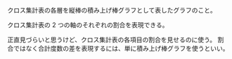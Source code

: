 クロス集計表の各層を縦棒の積み上げ棒グラフとして表したグラフのこと。

クロス集計表の 2 つの軸のそれぞれの割合を表現できる。

正直見づらいと思うけど、クロス集計表の各項目の割合を見せるのに使う。
割合ではなく合計度数の差を表現するには、単に積み上げ棒グラフを使うといい。
